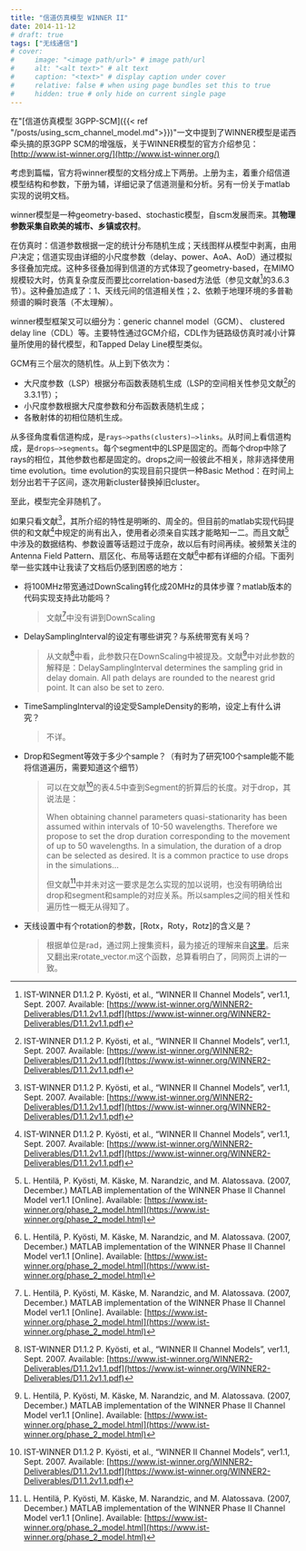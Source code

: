 ```yaml
---
title: "信道仿真模型 WINNER II"
date: 2014-11-12
# draft: true
tags: ["无线通信"]
# cover:
#     image: "<image path/url>" # image path/url
#     alt: "<alt text>" # alt text
#     caption: "<text>" # display caption under cover
#     relative: false # when using page bundles set this to true
#     hidden: true # only hide on current single page
---
```


在"[信道仿真模型 3GPP-SCM]({{< ref "/posts/using_scm_channel_model.md">}})"一文中提到了WINNER模型是诺西牵头搞的原3GPP SCM的增强版，关于WINNER模型的官方介绍参见：[http://www.ist-winner.org/](http://www.ist-winner.org/)

考虑到篇幅，官方将winner模型的文档分成上下两册。上册为主，着重介绍信道模型结构和参数，下册为辅，详细记录了信道测量和分析。另有一份关于matlab实现的说明文档。

winner模型是一种geometry-based、stochastic模型，自scm发展而来。其**物理参数采集自欧美的城市、乡镇或农村**。

在仿真时：信道参数根据一定的统计分布随机生成；天线图样从模型中剥离，由用户决定；信道实现由详细的小尺度参数（delay、power、AoA、AoD）通过模拟多径叠加完成。这种多径叠加得到信道的方式体现了geometry-based，在MIMO规模较大时，仿真复杂度反而要比correlation-based方法低（参见文献[^1]的3.6.3节）。这种叠加造成了：1、天线元间的信道相关性；2、依赖于地理环境的多普勒频谱的瞬时衰落（不太理解）。

winner模型框架又可以细分为：generic channel model（GCM）、 clustered delay line（CDL）等。主要特性通过GCM介绍，CDL作为链路级仿真时减小计算量所使用的替代模型，和Tapped Delay Line模型类似。

GCM有三个层次的随机性。从上到下依次为：
- 大尺度参数（LSP）根据分布函数表随机生成（LSP的空间相关性参见文献[^1]的3.3.1节）；
- 小尺度参数根据大尺度参数和分布函数表随机生成；
- 各散射体的初相位随机生成。

从多径角度看信道构成，是`rays–>paths(clusters)–>links`。从时间上看信道构成，是`drops–>segments`。每个segment中的LSP是固定的。而每个drop中除了rays的相位，其他参数也都是固定的。drops之间一般彼此不相关，除非选择使用time evolution。time evolution的实现目前只提供一种Basic Method：在时间上划分出若干子区间，逐次用新cluster替换掉旧cluster。

至此，模型完全非随机了。

如果只看文献[^1]，其所介绍的特性是明晰的、周全的。但目前的matlab实现代码提供的和文献[^1]中规定的尚有出入，使用者必须亲自实践才能略知一二。而且文献[^2]中涉及的数据结构、参数设置等话题过于庞杂，故以后有时间再续。被频繁关注的Antenna Field Pattern、扇区化、布局等话题在文献[^2]中都有详细的介绍。下面列举一些实践中让我读了文档后仍感到困惑的地方：

- 将100MHz带宽通过DownScaling转化成20MHz的具体步骤？matlab版本的代码实现支持此功能吗？
  > 文献[^2]中没有讲到DownScaling

- DelaySamplingInterval的设定有哪些讲究？与系统带宽有关吗？
  > 从文献[^1]中看，此参数只在DownScaling中被提及。文献[^2]中对此参数的解释是：DelaySamplingInterval determines the sampling grid in delay domain. All path delays are rounded to the nearest grid point. It can also be set to zero.

- TimeSamplingInterval的设定受SampleDensity的影响，设定上有什么讲究？
  > 不详。

- Drop和Segment等效于多少个sample？（有时为了研究100个sample能不能将信道遍历，需要知道这个细节）
  > 可以在文献[^1]的表4.5中查到Segment的折算后的长度。对于drop，其说法是：
  > 
  > When obtaining channel parameters quasi-stationarity has been assumed within intervals of 10-50 wavelengths. Therefore we propose to set the drop duration corresponding to the movement of up to 50 wavelengths. In a simulation, the duration of a drop can be selected as desired. It is a common practice to use drops in the simulations…
  > 
  > 但文献[^2]中并未对这一要求是怎么实现的加以说明，也没有明确给出drop和segment和sample的对应关系。所以samples之间的相关性和遍历性一概无从得知了。

- 天线设置中有个rotation的参数，[Rotx，Roty，Rotz]的含义是？
  > 根据单位是rad，通过网上搜集资料，最为接近的理解来自[这里](https://www.siggraph.org/education/materials/HyperGraph/modeling/mod_tran/3drota.htm)。后来又翻出来rotate_vector.m这个函数，总算看明白了，同网页上讲的一致。



[^1]: IST-WINNER D1.1.2 P. Kyösti, et al., “WINNER II Channel Models”, ver1.1, Sept. 2007. Available: [https://www.ist-winner.org/WINNER2-Deliverables/D1.1.2v1.1.pdf](https://www.ist-winner.org/WINNER2-Deliverables/D1.1.2v1.1.pdf)

[^2]: L. Hentilä, P. Kyösti, M. Käske, M. Narandzic, and M. Alatossava. (2007, December.) MATLAB implementation of the WINNER Phase II Channel Model ver1.1 [Online]. Available: [https://www.ist-winner.org/phase_2_model.html](https://www.ist-winner.org/phase_2_model.html)